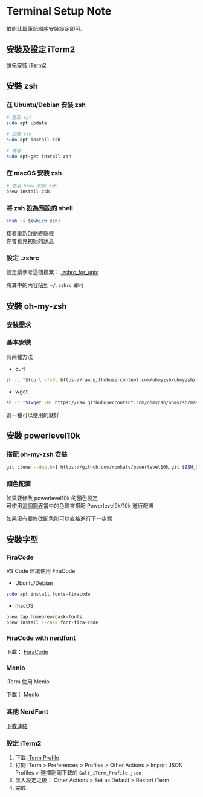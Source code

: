 # Terminal Setup Note

依照此篇筆記順序安裝設定即可。

## 安裝及設定 iTerm2

請先安裝 [iTerm2](https://iterm2.com/)

## 安裝 zsh

### 在 Ubuntu/Debian 安裝 zsh

```bash
# 更新 apt
sudo apt update

# 安裝 zsh
sudo apt install zsh

# 或者
sudo apt-get install zsh
```

### 在 macOS 安裝 zsh

```bash
# 使用 brew 安裝 zsh
brew install zsh
```

### 將 zsh 設為預設的 shell

```bash
chsh -s $(which zsh)
```

接著重新啟動終端機  
你會看見初始的訊息

### 設定 .zshrc

設定請參考這個檔案： [.zshrc_for_unix](https://raw.githubusercontent.com/saltchang/terminal-setup-note/main/terminal/zsh/.zshrc_for_xnix)

將其中的內容貼到 `~/.zshrc` 即可

## 安裝 oh-my-zsh

### 安裝需求

### 基本安裝

有兩種方法

- curl

```bash
sh -c "$(curl -fsSL https://raw.githubusercontent.com/ohmyzsh/ohmyzsh/master/tools/install.sh)"
```

- wget

```bash
sh -c "$(wget -O- https://raw.githubusercontent.com/ohmyzsh/ohmyzsh/master/tools/install.sh)"
```

選一種可以使用的就好

## 安裝 powerlevel10k

### 搭配 oh-my-zsh 安裝

```bash
git clone --depth=1 https://github.com/romkatv/powerlevel10k.git $ZSH_CUSTOM/themes/powerlevel10k
```

### 顏色配置

如果要修改 powerlevel10k 的顏色設定  
可使用[這個圖表](https://user-images.githubusercontent.com/704406/43988708-64c0fa52-9d4c-11e8-8cf9-c4d4b97a5200.png)當中的色碼來搭配 Powerlevel9k/10k 進行配置

如果沒有要修改配色則可以直接進行下一步驟

## 安裝字型

### FiraCode

VS Code 建議使用 FiraCode

- Ubuntu/Debian

```bash
sudo apt install fonts-firacode
```

- macOS

```bash
brew tap homebrew/cask-fonts
brew install --cask font-fira-code
```

### FiraCode with nerdfont

下載： [FuraCode](https://github.com/ryanoasis/nerd-fonts/releases/download/v2.0.0/FiraCode.zip)

### Menlo

iTerm 使用 Menlo

下載： [Menlo](https://github.com/ryanoasis/nerd-fonts/releases/download/v2.0.0/Meslo.zip)

### 其他 NerdFont

[下載連結](https://www.nerdfonts.com/font-downloads)

### 設定 iTerm2

1. 下載 [iTerm Profile](https://github.com/saltchang/terminal-setup-note/blob/main/terminal/iTerm/Salt_iTerm_Profile.json)
2. 打開 iTerm > Preferences > Profiles > Other Actions > Import JSON Profiles > 選擇剛剛下載的 `Salt_iTerm_Profile.json`
3. 匯入設定之後： Other Actions > Set as Default > Restart iTerm
4. 完成
